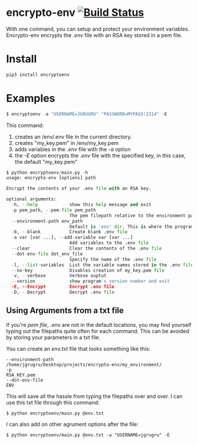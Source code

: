 # encrypto-env [![Build Status](https://travis-ci.com/jgrugru/encrypto-env.svg?branch=main)](https://travis-ci.com/jgrugru/encrypto-env)
With one command, you can setup and protect your environment variables. Encrypto-env encrypts the *.env* file with an RSA key stored in a pem file. 

# Install
```python
pip3 install encryptoenv
```

# Examples
```python
$ encryptoenv -a "USERNAME=JGRUGRU" "PASSWORD=MYPASS!2314" -E
```
This command:
1. creates an /env/.env file in the current directory.
2. creates "my_key.pem" in /env/my_key.pem
3. adds variables in the *.env* file with the *-a* option
4. the *-E* option encrypts the *.env* file with the specified key, in this case, the default "my_key.pem"


```python
$ python encryptoenv/main.py -h
usage: encrypto-env [options] path

Encrypt the contents of your .env file with an RSA key.

optional arguments:
  -h, --help            show this help message and exit
  -p pem_path, --pem-file pem_path
                        The pem filepath relative to the environment path folder
  --environment-path env_path
                        Default is 'env' dir. This is where the program looks for the pem
  -b, --blank           Create blank .env file
  -a var [var ...], --add-variable var [var ...]
                        Add variables to the .env file
  --clear               Clear the contents of the .env file
  --dot-env-file dot_env_file
                        Specify the name of the .env file
  -l, --list-variables  List the variable names stored in the .env file
  --no-key              Disables creation of my_key.pem file
  -v, --verbose         Verbose ouptut
  --version             show program's version number and exit
  -E, --Encrypt         Encrypt .env file
  -D, --Decrypt         Decrypt .env file
```

## Using Arguments from a txt file

If you're _pem file_, _.env_ are not in the default locations, you may find yourself typing out the filepaths quite often for each command. This can be avoided by storing your parameters in a txt file.

You can create an _env.txt_ file that looks something like this:
```
--environment-path
/home/jgrugru/Desktop/projects/encrypto-env/my_environment/
-p
RSA_KEY.pem
--dot-env-file
ENV
```

This will save all the hassle from typing the filepaths over and over. I can use this txt file through this command:
```
$ python encryptoenv/main.py @env.txt
```

I can also add on other agrument options after the file:
```
$ python encryptoenv/main.py @env.txt -a "USERNAME=jgrugru" -E
```
